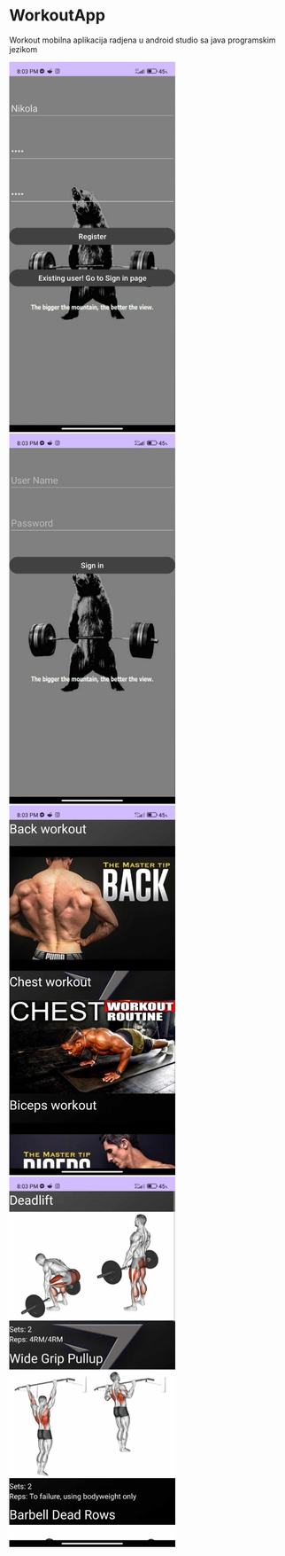 # WorkoutApp
Workout mobilna aplikacija radjena u android studio sa java programskim jezikom


<img src = "./Slike/366096079_743915387497315_6228676059014970827_n.jpg" width = 300 hight = 600>
<img src = "./Slike/364148561_820646146237448_4657985763862723894_n.jpg" width = 300 hight = 600>
<img src = "./Slike/367269720_810414290583012_6928748435968944698_n.jpg" width = 300 hight = 600>
<img src = "./Slike/363493037_1318853839044567_9015996729415353831_n.jpg" width = 300 hight = 600>
